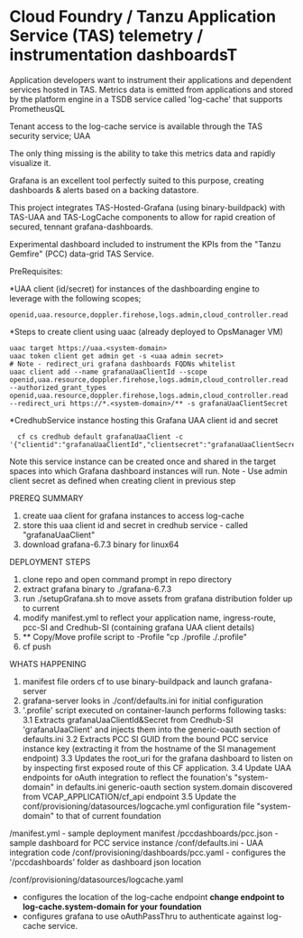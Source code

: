 # Cloud Foundry / Tanzu Application Service (TAS) telemetry / instrumentation dashboardsT

Application developers want to instrument their applications and dependent services hosted in TAS. Metrics data is emitted from applications and stored by the platform engine in a TSDB service called 'log-cache' that supports PrometheusQL

Tenant access to the log-cache service is available through the TAS security service; UAA

The only thing missing is the ability to take this metrics data and rapidly visualize it.

Grafana is an excellent tool perfectly suited to this purpose, creating dashboards & alerts based on a backing datastore.

This project integrates TAS-Hosted-Grafana (using binary-buildpack) with TAS-UAA and TAS-LogCache components to allow for rapid creation of secured, tennant grafana-dashboards.

Experimental dashboard included to instrument the KPIs from the "Tanzu Gemfire" (PCC) data-grid TAS Service.

PreRequisites:

*UAA client (id/secret) for instances of the dashboarding engine to leverage with the following scopes;
```
openid,uaa.resource,doppler.firehose,logs.admin,cloud_controller.read
```

*Steps to create client using uaac (already deployed to OpsManager VM)
```
uaac target https://uaa.<system-domain>
uaac token client get admin get -s <uaa admin secret>
# Note - redirect_uri grafana dashboards FQDNs whitelist
uaac client add --name grafanaUaaClientId --scope openid,uaa.resource,doppler.firehose,logs.admin,cloud_controller.read --authorized_grant_types openid,uaa.resource,doppler.firehose,logs.admin,cloud_controller.read --redirect_uri https://*.<system-domain>/** -s grafanaUaaClientSecret
```

*CredhubService instance hosting this Grafana UAA client id and secret
```
  cf cs credhub default grafanaUaaClient -c '{"clientid":"grafanaUaaClientId","clientsecret":"grafanaUaaClientSecret"}
```
Note this service instance can be created once and shared in the target spaces into which Grafana dashboard instances will run.
Note - Use admin client secret as defined when creating client in previous step


PREREQ SUMMARY
1. create uaa client for grafana instances to access log-cache
2. store this uaa client id and secret in credhub service - called "grafanaUaaClient"
3. download grafana-6.7.3 binary for linux64

DEPLOYMENT STEPS
1. clone repo and open command prompt in repo directory
2. extract grafana binary to ./grafana-6.7.3
3. run ./setupGrafana.sh to move assets from grafana distribution folder up to current
4. modify manifest.yml to reflect your application name, ingress-route, pcc-SI and Credhub-SI (containing grafana UAA client details)
5. ** Copy/Move profile script to <dot>-Profile "cp ./profile ./.profile"
6. cf push

WHATS HAPPENING
1. manifest file orders cf to use binary-buildpack and launch grafana-server
2. grafana-server looks in ./conf/defaults.ini for initial configuration
3. '.profile' script executed on container-launch performs following tasks:
  3.1 Extracts grafanaUaaClientId&Secret from Credhub-SI 'grafanaUaaClient' and injects them into the generic-oauth section of defaults.ini
  3.2 Extracts PCC SI GUID from the bound PCC service instance key (extracting it from the hostname of the SI management endpoint)
  3.3 Updates the root_uri for the grafana dashboard to listen on by inspecting first exposed route of this CF application.
  3.4 Update UAA endpoints for oAuth integration to reflect the founation's "system-domain"  in defaults.ini generic-oauth section
        system.domain discovered from VCAP_APPLICATION/cf_api endpoint
  3.5 Update the conf/provisioning/datasources/logcache.yml configuration file "system-domain" to that of current foundation
 


/manifest.yml - sample deployment manifest
/pccdashboards/pcc.json - sample dashboard for PCC service instance
/conf/defaults.ini - UAA integration code
/conf/provisioning/dashboards/pcc.yaml - configures the '/pccdashboards' folder as dashboard json location

/conf/provisioning/datasources/logcache.yaml 
  - configures the location of the log-cache endpoint **change endpoint to log-cache.system-domain for your foundation** 
  - configures grafana to use oAuthPassThru to authenticate against log-cache service.

